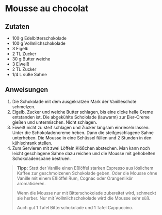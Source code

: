 # Mousse au chocolat

## Zutaten

- 100 g Edelbitterschokolade
- 100 g Vollmilchschokolade
- 3 Eigelb
- 2 TL Zucker
- 30 g Butter weiche
- 3 Eiweiß
- 2 TL Zucker
- 1/4 L süße Sahne

## Anweisungen

1. Die Schokolade mit dem ausgekratzen Mark der Vanilleschote schmelzen.
2. Eigelb, Zucker und weiche Butter schlagen, bis eine dicke helle Creme entstanden ist. Die abgekühlte Schololade (lauwarm) zur Eier-Creme gießen und untermischen. Nicht schlagen.
3. Eiweiß nicht zu steif schlagen und Zucker langsam einrieseln lassen. Unter die Schokoladencreme heben. Dann die steifgeschlagene Sahne unterheben. Die Mousse in eine Schüssel füllen und 2 Stunden in den kühlschrank stellen.
4. Zum Servieren mit zwei Löffeln Klößchen abstechen. Man kann noch leicht geschlagene Sahne dazu reichen und die Mousse mit gehobelten Schokoladenspäne bestruen.

> **Tipp:**
> Statt der Vanille einen Eßlöffel starken Espresso aus löslichem Kaffee zur geschmolzenen Schokolade geben.
> Oder die Mousse ohne Vanille mit einem Eßlöffel Rum, Cognac oder Orangenlikör aromatisieren.
> 
> Wenn die Mousse nur mit Bitterschokolade zubereitet wird, schmeckt sie herber. Nur mit Vollmilchschokolade wird die Mousse sehr süß.
> 
> Auch gut 1 Tafel Bitterschokolade und 1 Tafel Cappuccino.